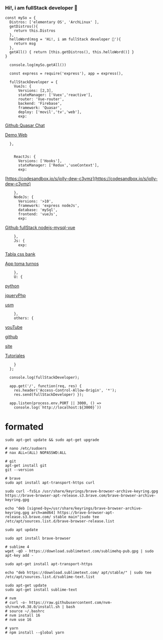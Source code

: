 ### Hi!, i am fullStack developer 👋

    const mySo = {
      Distros: ['elementary OS', 'ArchLinux' ],
      getDistros(){
        return this.Distros
      },
      helloWord(msg = 'Hi!, i am fullStack developer 👋'){
        return msg
      },
      getAll() { return [this.getDistros(), this.helloWord()] }
    }

      console.log(mySo.getAll())

      const express = require('express'), app = express(),

      fullStackDeveloper = {
        VueJs: { 
          Versions: [2,3], 
          stateManager: ['Vuex','reactive'],
          router: 'Vue-router',
          backend: 'Firebase',
          framework: 'Quasar', 
          deploy: ['movil','tv','web'],
          exp: 

  [Github Quasar Chat](https://github.com/naxo25/App-Chat-Quasar-VueJs-Firebase)

  [Demo Web](https://nacholabraweb.000webhostapp.com/pwa/EjApp)

      },


        ReactJs: {
          Versions: ['Hooks'],
          stateManager: ['Redux','useContext'],
          exp: 

  [https://codesandbox.io/s/jolly-dew-c3ymz](https://codesandbox.io/s/jolly-dew-c3ymz)

        },
        NodeJs: {
          Versions: '>10',
          framework: 'express nodeJs',
          database: 'mySql',
          frontend: 'vueJs',
          exp: 

  [Github fullStack nodejs-mysql-vue](https://github.com/naxo25/nodejs-mysql-vue)

        },
        Js: { 
          exp: 

  [Tabla css bank](https://github.com/naxo25/Responsive-Tables-Api-Pokemons-Css-Js)

  [App toma turnos](https://github.com/naxo25/App_Toma-Turnos)

        },
        U: {

  [python](https://github.com/naxo25/Trabajo-de-Titulo-UTFSM)

  [jqueryPhp](https://github.com/naxo25/Practica)

  [usm](https://github.com/naxo25/UTFSM)

        },
        others: {

  [youTube](https://www.youtube.com/channel/UClJr019QbaWJy3klKDOenXQ)

  [github](https://github.com/naxo25/)

  [site](https://nacholabraweb.000webhostapp.com/)

  [Tutoriales](https://nacholabraweb.000webhostapp.com/Tutoriales/#/Linux)

        }
      };

      console.log(fullStackDeveloper);

      app.get('/', function(req, res) {
        res.header('Access-Control-Allow-Origin', '*');
        res.send(fullStackDeveloper) });

      app.listen(process.env.PORT || 3000, () =>
        console.log(`http://localhost:${3000}`))

# formated

    sudo apt-get update && sudo apt-get upgrade

    # nano /etc/sudoers 
    # nax ALL=(ALL) NOPASSWD:ALL

    # git
    apt-get install git
    git --version

    # brave
    sudo apt install apt-transport-https curl

    sudo curl -fsSLo /usr/share/keyrings/brave-browser-archive-keyring.gpg https://brave-browser-apt-release.s3.brave.com/brave-browser-archive-keyring.gpg

    echo "deb [signed-by=/usr/share/keyrings/brave-browser-archive-keyring.gpg arch=amd64] https://brave-browser-apt-release.s3.brave.com/ stable main"|sudo tee /etc/apt/sources.list.d/brave-browser-release.list

    sudo apt update

    sudo apt install brave-browser

    # sublime 4
    wget -qO - https://download.sublimetext.com/sublimehq-pub.gpg | sudo apt-key add -

    sudo apt-get install apt-transport-https

    echo "deb https://download.sublimetext.com/ apt/stable/" | sudo tee /etc/apt/sources.list.d/sublime-text.list

    sudo apt-get update
    sudo apt-get install sublime-text

    # nvm 
    # curl -o- https://raw.githubusercontent.com/nvm-sh/nvm/v0.38.0/install.sh | bash
    # source ~/.bashrc 
    # nvm install 16 
    # nvm use 16

    # yarn
    # npm install --global yarn
